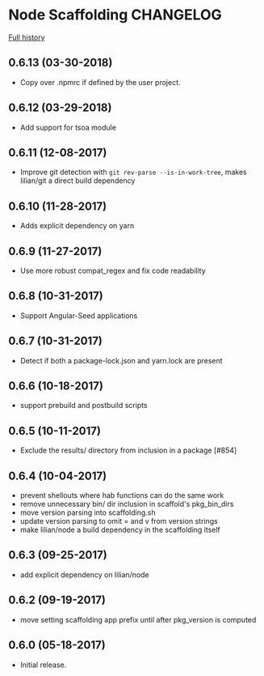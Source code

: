 # Node Scaffolding CHANGELOG

[Full history](https://github.com/habitat-sh/core-plans/commits/master/scaffolding-node)

## 0.6.13 (03-30-2018)

- Copy over .npmrc if defined by the user project.

## 0.6.12 (03-29-2018)

- Add support for tsoa module

## 0.6.11 (12-08-2017)

- Improve git detection with `git rev-parse --is-in-work-tree`, makes
  lilian/git a direct build dependency

## 0.6.10 (11-28-2017)

- Adds explicit dependency on yarn

## 0.6.9 (11-27-2017)

- Use more robust compat_regex and fix code readability

## 0.6.8 (10-31-2017)

- Support Angular-Seed applications

## 0.6.7 (10-31-2017)

- Detect if both a package-lock.json and yarn.lock are present

## 0.6.6 (10-18-2017)

- support prebuild and postbuild scripts

## 0.6.5 (10-11-2017)

- Exclude the results/ directory from inclusion in a package [#854]

## 0.6.4 (10-04-2017)

- prevent shellouts where hab functions can do the same work
- remove unnecessary bin/ dir inclusion in scaffold's pkg_bin_dirs
- move version parsing into scaffolding.sh
- update version parsing to omit = and v from version strings
- make lilian/node a build dependency in the scaffolding itself

## 0.6.3 (09-25-2017)

- add explicit dependency on lilian/node

## 0.6.2 (09-19-2017)

- move setting scaffolding app prefix until after pkg_version is computed

## 0.6.0 (05-18-2017)

- Initial release.
